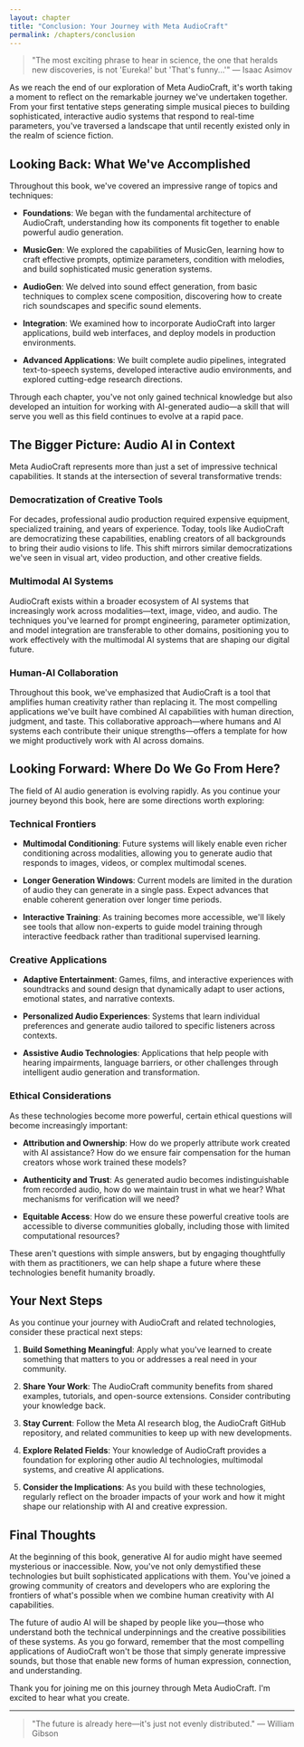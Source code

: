 ```yaml
---
layout: chapter
title: "Conclusion: Your Journey with Meta AudioCraft"
permalink: /chapters/conclusion
---
```


> "The most exciting phrase to hear in science, the one that heralds new discoveries, is not 'Eureka!' but 'That's funny...'" — Isaac Asimov

As we reach the end of our exploration of Meta AudioCraft, it's worth taking a moment to reflect on the remarkable journey we've undertaken together. From your first tentative steps generating simple musical pieces to building sophisticated, interactive audio systems that respond to real-time parameters, you've traversed a landscape that until recently existed only in the realm of science fiction.

## Looking Back: What We've Accomplished

Throughout this book, we've covered an impressive range of topics and techniques:

- **Foundations**: We began with the fundamental architecture of AudioCraft, understanding how its components fit together to enable powerful audio generation.

- **MusicGen**: We explored the capabilities of MusicGen, learning how to craft effective prompts, optimize parameters, condition with melodies, and build sophisticated music generation systems.

- **AudioGen**: We delved into sound effect generation, from basic techniques to complex scene composition, discovering how to create rich soundscapes and specific sound elements.

- **Integration**: We examined how to incorporate AudioCraft into larger applications, build web interfaces, and deploy models in production environments.

- **Advanced Applications**: We built complete audio pipelines, integrated text-to-speech systems, developed interactive audio environments, and explored cutting-edge research directions.

Through each chapter, you've not only gained technical knowledge but also developed an intuition for working with AI-generated audio—a skill that will serve you well as this field continues to evolve at a rapid pace.

## The Bigger Picture: Audio AI in Context

Meta AudioCraft represents more than just a set of impressive technical capabilities. It stands at the intersection of several transformative trends:

### Democratization of Creative Tools

For decades, professional audio production required expensive equipment, specialized training, and years of experience. Today, tools like AudioCraft are democratizing these capabilities, enabling creators of all backgrounds to bring their audio visions to life. This shift mirrors similar democratizations we've seen in visual art, video production, and other creative fields.

### Multimodal AI Systems

AudioCraft exists within a broader ecosystem of AI systems that increasingly work across modalities—text, image, video, and audio. The techniques you've learned for prompt engineering, parameter optimization, and model integration are transferable to other domains, positioning you to work effectively with the multimodal AI systems that are shaping our digital future.

### Human-AI Collaboration

Throughout this book, we've emphasized that AudioCraft is a tool that amplifies human creativity rather than replacing it. The most compelling applications we've built have combined AI capabilities with human direction, judgment, and taste. This collaborative approach—where humans and AI systems each contribute their unique strengths—offers a template for how we might productively work with AI across domains.

## Looking Forward: Where Do We Go From Here?

The field of AI audio generation is evolving rapidly. As you continue your journey beyond this book, here are some directions worth exploring:

### Technical Frontiers

- **Multimodal Conditioning**: Future systems will likely enable even richer conditioning across modalities, allowing you to generate audio that responds to images, videos, or complex multimodal scenes.

- **Longer Generation Windows**: Current models are limited in the duration of audio they can generate in a single pass. Expect advances that enable coherent generation over longer time periods.

- **Interactive Training**: As training becomes more accessible, we'll likely see tools that allow non-experts to guide model training through interactive feedback rather than traditional supervised learning.

### Creative Applications

- **Adaptive Entertainment**: Games, films, and interactive experiences with soundtracks and sound design that dynamically adapt to user actions, emotional states, and narrative contexts.

- **Personalized Audio Experiences**: Systems that learn individual preferences and generate audio tailored to specific listeners across contexts.

- **Assistive Audio Technologies**: Applications that help people with hearing impairments, language barriers, or other challenges through intelligent audio generation and transformation.

### Ethical Considerations

As these technologies become more powerful, certain ethical questions will become increasingly important:

- **Attribution and Ownership**: How do we properly attribute work created with AI assistance? How do we ensure fair compensation for the human creators whose work trained these models?

- **Authenticity and Trust**: As generated audio becomes indistinguishable from recorded audio, how do we maintain trust in what we hear? What mechanisms for verification will we need?

- **Equitable Access**: How do we ensure these powerful creative tools are accessible to diverse communities globally, including those with limited computational resources?

These aren't questions with simple answers, but by engaging thoughtfully with them as practitioners, we can help shape a future where these technologies benefit humanity broadly.

## Your Next Steps

As you continue your journey with AudioCraft and related technologies, consider these practical next steps:

1. **Build Something Meaningful**: Apply what you've learned to create something that matters to you or addresses a real need in your community.

2. **Share Your Work**: The AudioCraft community benefits from shared examples, tutorials, and open-source extensions. Consider contributing your knowledge back.

3. **Stay Current**: Follow the Meta AI research blog, the AudioCraft GitHub repository, and related communities to keep up with new developments.

4. **Explore Related Fields**: Your knowledge of AudioCraft provides a foundation for exploring other audio AI technologies, multimodal systems, and creative AI applications.

5. **Consider the Implications**: As you build with these technologies, regularly reflect on the broader impacts of your work and how it might shape our relationship with AI and creative expression.

## Final Thoughts

At the beginning of this book, generative AI for audio might have seemed mysterious or inaccessible. Now, you've not only demystified these technologies but built sophisticated applications with them. You've joined a growing community of creators and developers who are exploring the frontiers of what's possible when we combine human creativity with AI capabilities.

The future of audio AI will be shaped by people like you—those who understand both the technical underpinnings and the creative possibilities of these systems. As you go forward, remember that the most compelling applications of AudioCraft won't be those that simply generate impressive sounds, but those that enable new forms of human expression, connection, and understanding.

Thank you for joining me on this journey through Meta AudioCraft. I'm excited to hear what you create.

---

> "The future is already here—it's just not evenly distributed." — William Gibson